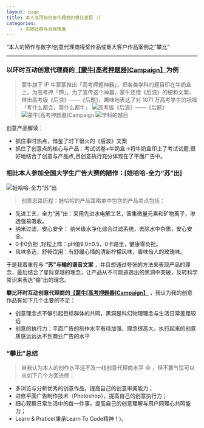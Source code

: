 ```yaml
---
layout: page
title: 本人与顶级创意代理商的攀比差距 :( 
categories:
     - 实践社群与自我策展
---
```



“本人的陋作与数字/创意代理商得奖作品或重大客户作品案例之"攀比”

---

### 以环时互动创意代理商的[【蒙牛[高考押题器]Campaign】](https://socialbeta.com/c/3036)为例
> 蒙牛旗下 IP 牛蒙蒙推出「高考押题神器」，把各类学科的题目印在牛奶盒上，为高考押「蹄」。为了宣传这个神器，蒙牛还借《后浪》的梗和文案，推出高考版《后浪》——《后题》，趣味地表达了对 1071 万高考学生的祝福「考什么都会，蒙什么都牛」
![高考版《后浪》——《后题》](https://socialbeta.oss-cn-hangzhou.aliyuncs.com/upload/24325-1593403030.jpg "高考版《后浪》——《后题》")
![蒙牛[高考押题器]Campaign](https://socialbeta.oss-cn-hangzhou.aliyuncs.com/upload/24325-1593403039.jpg "蒙牛[高考押题器]Campaign")
![学科的题目](https://socialbeta.oss-cn-hangzhou.aliyuncs.com/upload/24325-1593403047.jpg "学科的题目")

创意产品解读：
* 抓住事时热点，借鉴了时下很火的《后浪》文案
* 抓住了创意点的核心与产品：考试试卷+牛奶盒→将牛奶盒印上了考试试题,很好地结合了创意与产品点,且创意执行充分体现在了平面广告中。


### 相比本人参加全国大学生广告大赛的陋作：[娃哈哈-全力“苏”出]
![娃哈哈-全力“苏”出](https://images.gitee.com/uploads/images/2021/0423/233414_decd31b9_4864777.png "娃哈哈2.png")
>创意思路历程：娃哈哈的产品策略单中包含的产品卖点包括：
* 先进工艺，全力“苏”出：采用先进水电解工艺，富集微量元素和矿物离子，渗透强易吸收。
* 纳米过滤，安心安全： 纳米级水净化综合过滤系统，去除水中杂质，安心安全。
* 0卡0负担 ,轻松上阵：pH值9.0±0.5，0卡路里，健康零负担。
* 风味多选，舒畅饮用：有舒缓心情的清新柠檬风味，香味怡人的玫瑰味。
  
于是我着重在与 **“苏”与输的谐音文案** ，并且想通过夸张的方法来表现产品的理念，最后结合了星际穿越的理念，让产品从不可能逃逸出的黑洞中突破，反转科学常识来表达“输”出的理念。  

 **攀比环时互动创意代理商的[【蒙牛[高考押题器]Campaign】](https://socialbeta.com/c/3036)** ，我认为我的创意作品有如下几个主要的不足：
* 创意理念点不够引起目标群体的共鸣，黑洞是科幻物理理念与生活日常差距较远
* 创意的执行力：平面广告的制作水平有待加强，理念很高大，执行起来的创意质感远远达不到商业广告的水平

### “攀比”总结
> 自我认为本人的创作水平远不及一线创意代理商水平 :cry: ，但不要气馁可以从如下几个方面进修：
* 多浏览与分析优秀的创意作品，提高自己的创意审美能力；
* 进修平面广告制作技术（Photoshop），提高自己的创意执行力；
* 细心观察日常生活中的每一件事，提高自己的创意理解与用户同理心共鸣能力；
* Learn & Pratice(秉承Learn To Code精神！)。